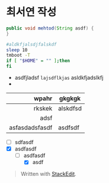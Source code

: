 
# 최서연 작성

```java
public void mehtod(String asdf) {
}

```

```bash
#aldkfjalsdjfalskdf
sleep 10
tmboot -T
if [ "$HOME" = "" ];then
fi

```

* asdfjladsf `lajsdflkjas` asldkfjadslkfj 
* 

| wpahr | gkgkgk|
|--:|--|
| rkskek | alskdfsd
| adsf|
|asfasdadsfasdf | asdfsdf

* [ ] sdfasdf
* [x] asdfasdf	
	* [ ] asdfasdf
		* [x] asdf	

> Written with [StackEdit](https://stackedit.io/).
<!--stackedit_data:
eyJoaXN0b3J5IjpbLTE4NTA4Nzk4MDMsLTE0MDQxMzkwMzVdfQ
==
-->